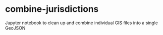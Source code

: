 # combine-jurisdictions
Jupyter notebook to clean up and combine individual GIS files into a single GeoJSON
